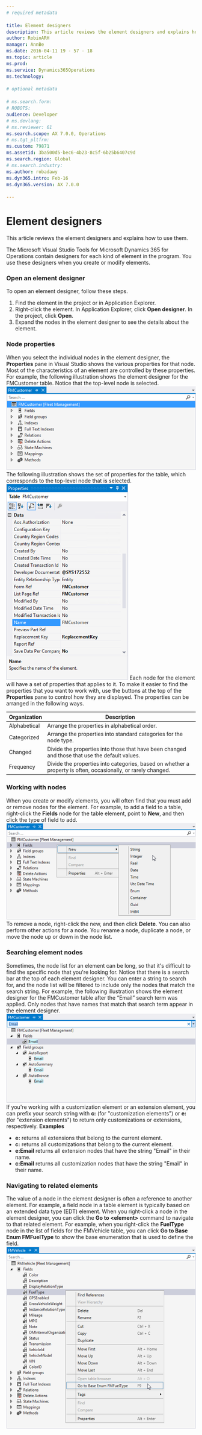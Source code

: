 ```yaml
---
# required metadata

title: Element designers
description: This article reviews the element designers and explains how to use them.
author: RobinARH
manager: AnnBe
ms.date: 2016-04-11 19 - 57 - 18
ms.topic: article
ms.prod: 
ms.service: Dynamics365Operations
ms.technology: 

# optional metadata

# ms.search.form: 
# ROBOTS: 
audience: Developer
# ms.devlang: 
# ms.reviewer: 61
ms.search.scope: AX 7.0.0, Operations
# ms.tgt_pltfrm: 
ms.custom: 79871
ms.assetid: 3ba500d5-bec6-4b23-8c5f-6b25b6407c9d
ms.search.region: Global
# ms.search.industry: 
ms.author: robadawy
ms.dyn365.intro: Feb-16
ms.dyn365.version: AX 7.0.0

---
```


# Element designers

This article reviews the element designers and explains how to use them.

The Microsoft Visual Studio Tools for Microsoft Dynamics 365 for Operations contain designers for each kind of element in the program. You use these designers when you create or modify elements.

### Open an element designer

To open an element designer, follow these steps.

1.  Find the element in the project or in Application Explorer.
2.  Right-click the element. In Application Explorer, click **Open designer**. In the project, click **Open**.
3.  Expand the nodes in the element designer to see the details about the element.

### Node properties

When you select the individual nodes in the element designer, the **Properties** pane in Visual Studio shows the various properties for that node. Most of the characteristics of an element are controlled by these properties. For example, the following illustration shows the element designer for the FMCustomer table. Notice that the top-level node is selected. [![18\_DevoToolsConcept](./media/18_devotoolsconcept.png)](./media/18_devotoolsconcept.png) The following illustration shows the set of properties for the table, which corresponds to the top-level node that is selected. [![19\_DevoToolsConcept](./media/19_devotoolsconcept.png)](./media/19_devotoolsconcept.png) Each node for the element will have a set of properties that applies to it. To make it easier to find the properties that you want to work with, use the buttons at the top of the **Properties** pane to control how they are displayed. The properties can be arranged in the following ways.

| Organization | Description                                                                                                   |
|--------------|---------------------------------------------------------------------------------------------------------------|
| Alphabetical | Arrange the properties in alphabetical order.                                                                 |
| Categorized  | Arrange the properties into standard categories for the node type.                                            |
| Changed      | Divide the properties into those that have been changed and those that use the default values.                |
| Frequency    | Divide the properties into categories, based on whether a property is often, occasionally, or rarely changed. |

### Working with nodes

When you create or modify elements, you will often find that you must add or remove nodes for the element. For example, to add a field to a table, right-click the **Fields** node for the table element, point to **New**, and then click the type of field to add. [![20\_DevoToolsConcept](./media/20_devotoolsconcept.png)](./media/20_devotoolsconcept.png) To remove a node, right-click the new, and then click **Delete**. You can also perform other actions for a node. You rename a node, duplicate a node, or move the node up or down in the node list.

### Searching element nodes

Sometimes, the node list for an element can be long, so that it's difficult to find the specific node that you're looking for. Notice that there is a search bar at the top of each element designer. You can enter a string to search for, and the node list will be filtered to include only the nodes that match the search string. For example, the following illustration shows the element designer for the FMCustomer table after the “Email” search term was applied. Only nodes that have names that match that search term appear in the element designer. [![21\_DevoToolsConcept](./media/21_devotoolsconcept.png)](./media/21_devotoolsconcept.png) If you're working with a customization element or an extension element, you can prefix your search string with **c:** (for "customization elements") or **e:** (for "extension elements") to return only customizations or extensions, respectively. **Examples**

-   **e:** returns all extensions that belong to the current element.
-   **c:** returns all customizations that belong to the current element.
-   **e:Email** returns all extension nodes that have the string "Email" in their name.
-   **c:Email** returns all customization nodes that have the string "Email" in their name.

### Navigating to related elements

The value of a node in the element designer is often a reference to another element. For example, a field node in a table element is typically based on an extended data type (EDT) element. When you right-click a node in the element designer, you can click the **Go to &lt;element&gt;** command to navigate to that related element. For example, when you right-click the **FuelType** node in the list of fields for the FMVehicle table, you can click **Go to Base Enum FMFuelType** to show the base enumeration that is used to define the field. [![22\_DevoToolsConcept](./media/22_devotoolsconcept.png)](./media/22_devotoolsconcept.png)

